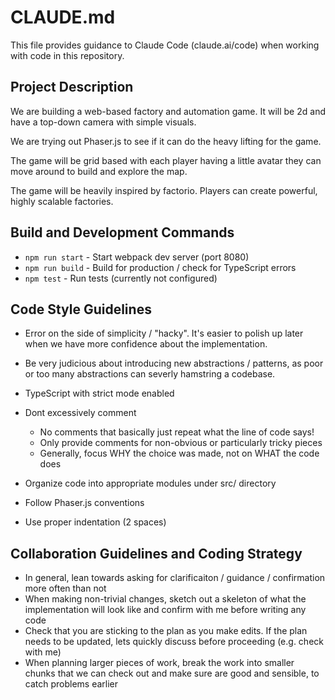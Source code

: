 # CLAUDE.md

This file provides guidance to Claude Code (claude.ai/code) when working with code in this repository.

## Project Description

We are building a web-based factory and automation game. It will be 2d and have a top-down camera with simple visuals.

We are trying out Phaser.js to see if it can do the heavy lifting for the game.

The game will be grid based with each player having a little avatar they can move around to build and explore the map.

The game will be heavily inspired by factorio. Players can create powerful, highly scalable factories.

## Build and Development Commands
- `npm run start` - Start webpack dev server (port 8080)
- `npm run build` - Build for production / check for TypeScript errors
- `npm test` - Run tests (currently not configured)

## Code Style Guidelines

- Error on the side of simplicity / "hacky". It's easier to polish up later when we have more confidence about the implementation.
- Be very judicious about introducing new abstractions / patterns, as poor or too many abstractions can severly hamstring a codebase.

- TypeScript with strict mode enabled
- Dont excessively comment
    - No comments that basically just repeat what the line of code says!
    - Only provide comments for non-obvious or particularly tricky pieces
    - Generally, focus WHY the choice was made, not on WHAT the code does

- Organize code into appropriate modules under src/ directory
- Follow Phaser.js conventions
- Use proper indentation (2 spaces)

## Collaboration Guidelines and Coding Strategy

- In general, lean towards asking for clarificaiton / guidance / confirmation more often than not
- When making non-trivial changes, sketch out a skeleton of what the implementation will look like and confirm with me before writing any code
- Check that you are sticking to the plan as you make edits. If the plan needs to be updated, lets quickly discuss before proceeding (e.g. check with me)
- When planning larger pieces of work, break the work into smaller chunks that we can check out and make sure are good and sensible, to catch problems earlier
